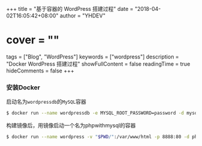 +++
title = "基于容器的 WordPress 搭建过程"
date = "2018-04-02T16:05:42+08:00"
author = "YHDEV"
# cover = ""
tags = ["Blog", "WordPress"]
keywords = ["wordpress"]
description = "Docker WordPress 搭建过程"
showFullContent = false
readingTime = true
hideComments = false
+++
### 安装Docker
启动名为`wordpressdb`的`MySQL`容器
```bash
$ docker run --name wordpressdb -e MYSQL_ROOT_PASSWORD=password -d mysql:5.7
```
构建镜像后，用镜像启动一个名为phpwithmysql的容器
```bash
$ docker run --name wordpress -v "$PWD/":/var/www/html -p 8888:80 -d phpwithmysql
```
